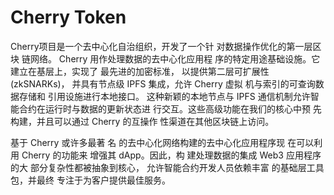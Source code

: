 # Cherry Token

Cherry项目是一个去中心化自治组织，开发了一个针
对数据操作优化的第一层区块
链网络。
Cherry 用作处理数据的去中心化应用程
序的特定用途基础设施。它建立在基层上，实现了
最先进的加密标准，
以提供第二层可扩展性 (zkSNARKs)，
并具有节点级 IPFS 集成，允许 Cherry 虚拟
机与索引的可查询数据存储和
引用设施进行本地接口。
这种新颖的本地节点与 IPFS 通信机制允许智
能合约在运行时与数据的更新状态进
行交互。这些高级功能在我们的核心中预
先构建，并且可以通过 Cherry 的互操作
性渠道在其他区块链上访问。

基于 Cherry 或许多最著
名
的去中心化网络构建的去中心化应用程序现
在可以利用 Cherry 的功能来
增强其 dApp。因此，构
建处理数据的集成
Web3 应用程序的大
部分复杂性都被抽象到核心，
允许智能合约开发人员依赖丰富
的基础层工具包，并最终
专注于为客户提供最佳服务。
